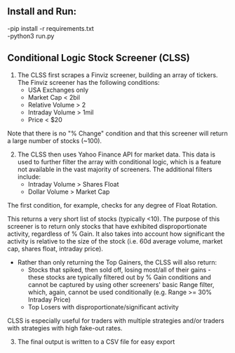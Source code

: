 
## Install and Run:
-pip install -r requirements.txt   
-python3 run.py


## Conditional Logic Stock Screener (CLSS)
1. The CLSS first scrapes a Finviz screener, building an array of tickers. The Finviz screener has the following conditions:
    - USA Exchanges only
    - Market Cap < 2bil
    - Relative Volume > 2
    - Intraday Volume > 1mil
    - Price < $20   

Note that there is no "% Change" condition and that this screener will return a large number of stocks (~100).


2. The CLSS then uses Yahoo Finance API for market data. This data is used to further filter the array with conditional logic, which is a feature not available in the vast majority of screeners. The additional filters include:
    - Intraday Volume > Shares Float
    - Dollar Volume > Market Cap   

The first condition, for example, checks for any degree of Float Rotation.  

This returns a very short list of stocks (typically <10). The purpose of this screener is to return only stocks that have exhibited disproportionate activity, regardless of % Gain. It also takes into account how significant the activity is relative to the size of the stock (i.e. 60d average volume, market cap, shares float, intraday price).

- Rather than only returning the Top Gainers, the CLSS will also return:
    - Stocks that spiked, then sold off, losing most/all of their gains - these stocks are typically filtered out by % Gain conditions and cannot be captured by using other screeners' basic Range filter, which, again, cannot be used conditionally (e.g. Range >= 30% Intraday Price)
    - Top Losers with disproportionate/significant activity

CLSS is especially useful for traders with multiple strategies and/or traders with strategies with high fake-out rates.


3. The final output is written to a CSV file for easy export